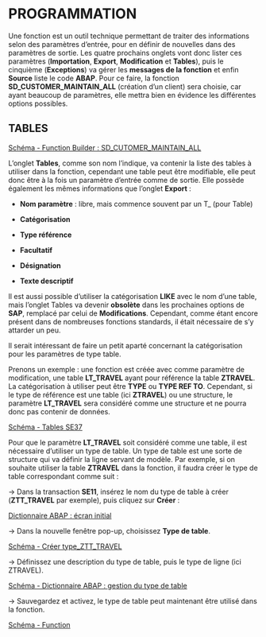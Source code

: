 # **PROGRAMMATION**

Une fonction est un outil technique permettant de traiter des informations selon des paramètres d’entrée, pour en définir de nouvelles dans des paramètres de sortie. Les quatre prochains onglets vont donc lister ces paramètres (**Importation**, **Export**, **Modification** et **Tables**), puis le cinquième (**Exceptions**) va gérer les **messages de la fonction** et enfin **Source** liste le code **ABAP**. Pour ce faire, la fonction **SD_CUSTOMER_MAINTAIN_ALL** (création d’un client) sera choisie, car ayant beaucoup de paramètres, elle mettra bien en évidence les différentes options possibles.

## **TABLES**

[Schéma - Function Builder : SD_CUTOMER_MAINTAIN_ALL](https://drive.google.com/file/d/1I_0r7YcVw0ent6fYTeXSw4GeXDfsyOJ0/view?usp=share_link)

L’onglet **Tables**, comme son nom l’indique, va contenir la liste des tables à utiliser dans la fonction, cependant une table peut être modifiable, elle peut donc être à la fois un paramètre d’entrée comme de sortie. Elle possède également les mêmes informations que l’onglet **Export** :

+ **Nom paramètre** : libre, mais commence souvent par un T_ (pour Table)

+ **Catégorisation**

+ **Type référence**

+ **Facultatif**

+ **Désignation**

+ **Texte descriptif**

Il est aussi possible d’utiliser la catégorisation **LIKE** avec le nom d’une table, mais l’onglet Tables va devenir **obsolète** dans les prochaines options de **SAP**, remplacé par celui de **Modifications**. Cependant, comme étant encore présent dans de nombreuses fonctions standards, il était nécessaire de s’y attarder un peu.

Il serait intéressant de faire un petit aparté concernant la catégorisation pour les paramètres de type table. 

Prenons un exemple : une fonction est créée avec comme paramètre de modification, une table **LT_TRAVEL** ayant pour référence la table **ZTRAVEL**. La catégorisation à utiliser peut être **TYPE** ou **TYPE REF TO**. Cependant, si le type de référence est une table (ici **ZTRAVEL**) ou une structure, le paramètre **LT_TRAVEL** sera considéré comme une structure et ne pourra donc pas contenir de données.

[Schéma - Tables SE37](https://drive.google.com/file/d/1OQybLiXQbKI9cKecr2GQ7yjvwhWGYU-6/view?usp=share_link)

Pour que le paramètre **LT_TRAVEL** soit considéré comme une table, il est nécessaire d’utiliser un type de table. Un type de table est une sorte de structure qui va définir la ligne servant de modèle. Par exemple, si on souhaite utiliser la table **ZTRAVEL** dans la fonction, il faudra créer le type de table correspondant comme suit :

-> Dans la transaction **SE11**, insérez le nom du type de table à créer (**ZTT_TRAVEL** par exemple), puis cliquez sur **Créer** :

[Dictionnaire ABAP : écran initial](https://drive.google.com/file/d/1Gt2Hchg8koOyB-rntpr9YsJvJrE-E8D2/view?usp=share_link)

-> Dans la nouvelle fenêtre pop-up, choisissez **Type de table**.

[Schéma - Créer type_ZTT_TRAVEL](https://drive.google.com/file/d/1E-Ba3PQNluvGz_xVsFSG9efgWgJF9OlX/view?usp=share_link)

-> Définissez une description du type de table, puis le type de ligne (ici ZTRAVEL).

[Schéma - Dictionnaire ABAP : gestion du type de table](https://drive.google.com/file/d/1C5Ih5mWXiL3RhsdOrXpISHoq0Gukpd9u/view?usp=share_link)

-> Sauvegardez et activez, le type de table peut maintenant être utilisé dans la fonction.

[Schéma - Function](https://drive.google.com/file/d/1sjiQqgDH7PzLuU64lPnj5yP8ibd1A_Hh/view?usp=share_link)